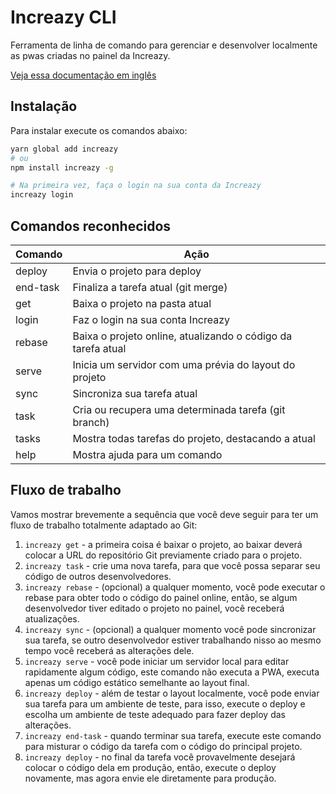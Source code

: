 # Increazy CLI

Ferramenta de linha de comando para gerenciar e desenvolver localmente as pwas criadas no painel da Increazy.

[Veja essa documentação em inglês](./README.md)


## Instalação

Para instalar execute os comandos abaixo:

```bash
yarn global add increazy
# ou
npm install increazy -g

# Na primeira vez, faça o login na sua conta da Increazy
increazy login
```

## Comandos reconhecidos

| Comando  | Ação                                                             |
|----------|------------------------------------------------------------------|
| deploy   | Envia o projeto para deploy                                      |
| end-task | Finaliza a tarefa atual (git merge)                              |
| get      | Baixa o projeto na pasta atual                                   |
| login    | Faz o login na sua conta Increazy                                |
| rebase   | Baixa o projeto online, atualizando o código da tarefa atual     |
| serve    | Inicia um servidor com uma prévia do layout do projeto           |
| sync     | Sincroniza sua tarefa atual                                      |
| task     | Cria ou recupera uma determinada tarefa (git branch)             |
| tasks    | Mostra todas tarefas do projeto, destacando a atual              |
| help     | Mostra ajuda para um comando                                     |


## Fluxo de trabalho

Vamos mostrar brevemente a sequência que você deve seguir para ter um fluxo de trabalho totalmente adaptado ao Git:

1. `increazy get` - a primeira coisa é baixar o projeto, ao baixar deverá colocar a URL do repositório Git previamente criado para o projeto.
2. `increazy task` - crie uma nova tarefa, para que você possa separar seu código de outros desenvolvedores.
3. `increazy rebase` - (opcional) a qualquer momento, você pode executar o rebase para obter todo o código do painel online, então, se algum desenvolvedor tiver editado o projeto no painel, você receberá atualizações.
4. `increazy sync` - (opcional) a qualquer momento você pode sincronizar sua tarefa, se outro desenvolvedor estiver trabalhando nisso ao mesmo tempo você receberá as alterações dele.
5. `increazy serve` - você pode iniciar um servidor local para editar rapidamente algum código, este comando não executa a PWA, executa apenas um código estático semelhante ao layout final.
6. `increazy deploy` - além de testar o layout localmente, você pode enviar sua tarefa para um ambiente de teste, para isso, execute o deploy e escolha um ambiente de teste adequado para fazer deploy das alterações.
7. `increazy end-task` - quando terminar sua tarefa, execute este comando para misturar o código da tarefa com o código do principal projeto.
8. `increazy deploy` - no final da tarefa você provavelmente desejará colocar o código dela em produção, então, execute o deploy novamente, mas agora envie ele diretamente para produção.